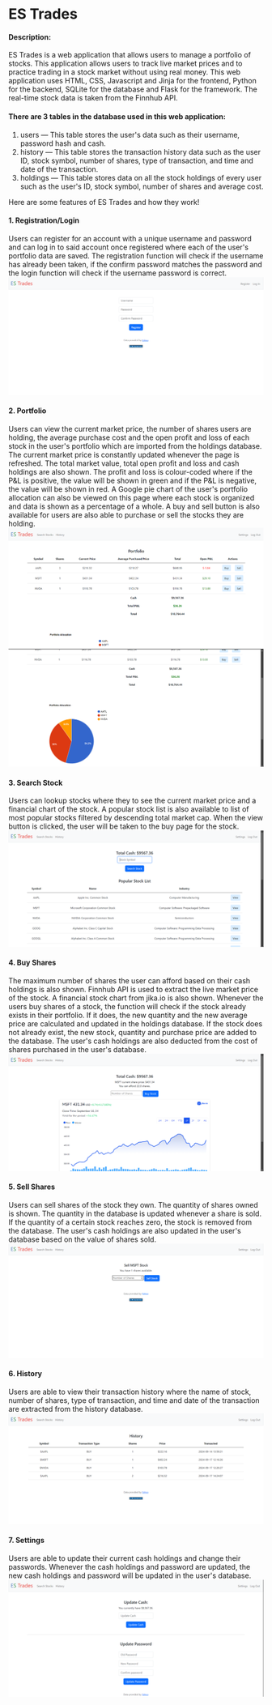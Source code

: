 # ES Trades

#### Description:
ES Trades is a web application that allows users to manage a portfolio of stocks. This application allows users to track live market prices and to practice trading in a stock market without using real money. This web application uses HTML, CSS, Javascript and Jinja for the frontend, Python for the backend, SQLite for the database and Flask for the framework. The real-time stock data is taken from the Finnhub API.

#### There are 3 tables in the database used in this web application:
1. users — This table stores the user's data such as their username, password hash and cash.
2. history — This table stores the transaction history data such as the user ID, stock symbol, number of shares, type of transaction, and time and date of the transaction.
3. holdings — This table stores data on all the stock holdings of every user such as the user's ID, stock symbol, number of shares and average cost.

Here are some features of ES Trades and how they work!
#### 1. Registration/Login
Users can register for an account with a unique username and password and can log in to said account once registered where each of the user's portfolio data are saved. The registration function will check if the username has already been taken, if the confirm password matches the password and the login function will check if the username password is correct.
![plot](images/register.png)


#### 2. Portfolio
Users can view the current market price, the number of shares users are holding, the average purchase cost and the open profit and loss of each stock in the user's portfolio which are imported from the holdings database. The current market price is constantly updated whenever the page is refreshed. The total market value, total open profit and loss and cash holdings are also shown. The profit and loss is colour-coded where if the P&L is positive, the value will be shown in green and if the P&L is negative, the value will be shown in red. A Google pie chart of the user's portfolio allocation can also be viewed on this page where each stock is organized and data is shown as a percentage of a whole. A buy and sell button is also available for users are also able to purchase or sell the stocks they are holding.
![plot](images/portfolio.png)
![plot](images/chart.png)


#### 3. Search Stock
Users can lookup stocks where they to see the current market price and a financial chart of the stock. A popular stock list is also available to list of most popular stocks filtered by descending total market cap. When the view button is clicked, the user will be taken to the buy page for the stock.
![plot](images/search.png)


#### 4. Buy Shares
The maximum number of shares the user can afford based on their cash holdings is also shown. Finnhub API is used to extract the live market price of the stock. A financial stock chart from jika.io is also shown. Whenever the users buy shares of a stock, the function will check if the stock already exists in their portfolio. If it does, the new quantity and the new average price are calculated and updated in the holdings database. If the stock does not already exist, the new stock, quantity and purchase price are added to the database. The user's cash holdings are also deducted from the cost of shares purchased in the user's database.
![plot](images/buy.png)


#### 5. Sell Shares
Users can sell shares of the stock they own. The quantity of shares owned is shown. The quantity in the database is updated whenever a share is sold. If the quantity of a certain stock reaches zero, the stock is removed from the database. The user's cash holdings are also updated in the user's database based on the value of shares sold.
![plot](images/sell.png)


#### 6. History
Users are able to view their transaction history where the name of stock, number of shares, type of transaction, and time and date of the transaction are extracted from the history database.
![plot](images/history.png)


#### 7. Settings
Users are able to update their current cash holdings and change their passwords. Whenever the cash holdings and password are updated, the new cash holdings and password will be updated in the user's database.
![plot](images/settings.png)
